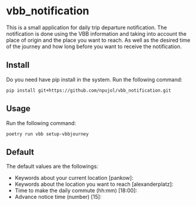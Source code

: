 # vbb_notification
This is a small application for daily trip departure notification. The notification is done using the VBB information and taking into account the place of origin and the place you want to reach. As well as the desired time of the journey and how long before you want to receive the notification.

## Install
Do you need have pip install in the system.
Run the following command:
```shel
pip install git+https://github.com/npujol/vbb_notification.git
```

## Usage
Run the following command:
```shel
poetry run vbb setup-vbbjourney
```

## Default
The default values are the followings:
- Keywords about your current location [pankow]: 
- Keywords about the location you want to reach [alexanderplatz]: 
- Time to make the daily commute (hh:mm) [18:00]: 
- Advance notice time (number) [15]:
